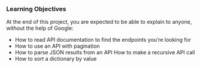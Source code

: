 ### Learning Objectives
At the end of this project, you are expected to be able to explain to anyone, without the help of Google:

- How to read API documentation to find the endpoints you’re looking for
- How to use an API with pagination
- How to parse JSON results from an API
 How to make a recursive API call
- How to sort a dictionary by value